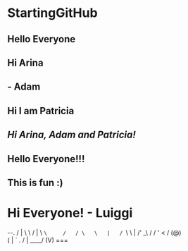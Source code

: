 # StartingGitHub
## Hello Everyone
## Hi Arina 
## - Adam
## Hi I am Patricia 
## *Hi Arina, Adam and Patricia!* 
## Hello Everyone!!! 
## This is fun :)
# Hi Everyone! - Luiggi
   --.           / |
   \   \        /  |
    \   `\     /   /
      \   \   |   /
       `\  \  | /'
         _\ \/ /
       '      <
     / (@)     \
    (           |
     ` .       /
        | ____/
       (V) ===

